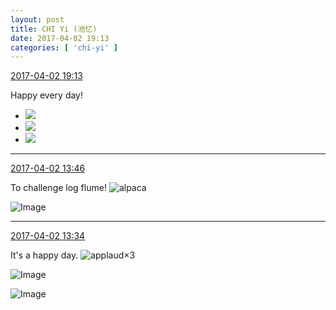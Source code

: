 ```yaml
---
layout: post
title: CHI Yi (池忆)
date: 2017-04-02 19:13
categories: [ 'chi-yi' ]
---
```


<div class="weibo-info">
  <a href="http://weibo.com/6117581836/ECFDcrSlw">2017-04-02 19:13</a>
</div>

Happy every day!

<!-- more -->

<ul class="weibo-pic-list-1">
  <li class="weibo-pic">
    <a href="http://wx4.sinaimg.cn/mw690/006G0KuMgy1fe8jr6eabxj30zk0qo0y0.jpg"><img src="http://wx4.sinaimg.cn/thumb150/006G0KuMgy1fe8jr6eabxj30zk0qo0y0.jpg" /></a>
  </li>
  <li class="weibo-pic">
    <a href="http://wx4.sinaimg.cn/mw690/006G0KuMgy1fe8jr8jnwuj30zk0qo123.jpg"><img src="http://wx4.sinaimg.cn/thumb150/006G0KuMgy1fe8jr8jnwuj30zk0qo123.jpg" /></a>
  </li>
  <li class="weibo-pic">
    <a href="http://wx1.sinaimg.cn/mw690/006G0KuMgy1fe8jrh1n14j30qo0zkjyr.jpg"><img src="http://wx1.sinaimg.cn/thumb150/006G0KuMgy1fe8jrh1n14j30qo0zkjyr.jpg" /></a>
  </li>
</ul>

---

<div class="weibo-info">
  <a href="http://weibo.com/6117581836/ECDugfO22">2017-04-02 13:46</a>
</div>

To challenge log flume! ![alpaca](http://img.t.sinajs.cn/t4/appstyle/expression/ext/normal/7a/shenshou_org.gif)

![Image](http://wx1.sinaimg.cn/mw690/006G0KuMgy1fe8aaw13jsj30dg0x0qpn.jpg)

---

<div class="weibo-info">
  <a href="http://weibo.com/6117581836/ECDpBAiG4">2017-04-02 13:34</a>
</div>

It's a happy day. ![applaud](http://img.t.sinajs.cn/t4/appstyle/expression/ext/normal/36/gza_org.gif)×3

![Image](http://wx4.sinaimg.cn/mw690/006G0KuMgy1fe89yksfroj30qo0zktil.jpg)

![Image](http://wx2.sinaimg.cn/mw690/006G0KuMgy1fe89yy2vjxj30qo0zkws5.jpg)
